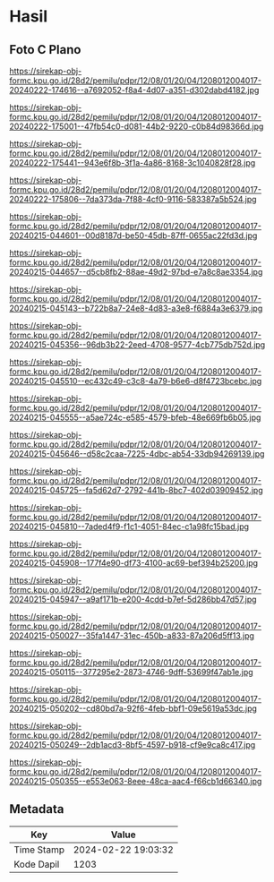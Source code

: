 # Hasil

## Foto C Plano

https://sirekap-obj-formc.kpu.go.id/28d2/pemilu/pdpr/12/08/01/20/04/1208012004017-20240222-174616--a7692052-f8a4-4d07-a351-d302dabd4182.jpg

https://sirekap-obj-formc.kpu.go.id/28d2/pemilu/pdpr/12/08/01/20/04/1208012004017-20240222-175001--47fb54c0-d081-44b2-9220-c0b84d98366d.jpg

https://sirekap-obj-formc.kpu.go.id/28d2/pemilu/pdpr/12/08/01/20/04/1208012004017-20240222-175441--943e6f8b-3f1a-4a86-8168-3c1040828f28.jpg

https://sirekap-obj-formc.kpu.go.id/28d2/pemilu/pdpr/12/08/01/20/04/1208012004017-20240222-175806--7da373da-7f88-4cf0-9116-583387a5b524.jpg

https://sirekap-obj-formc.kpu.go.id/28d2/pemilu/pdpr/12/08/01/20/04/1208012004017-20240215-044601--00d8187d-be50-45db-87ff-0655ac22fd3d.jpg

https://sirekap-obj-formc.kpu.go.id/28d2/pemilu/pdpr/12/08/01/20/04/1208012004017-20240215-044657--d5cb8fb2-88ae-49d2-97bd-e7a8c8ae3354.jpg

https://sirekap-obj-formc.kpu.go.id/28d2/pemilu/pdpr/12/08/01/20/04/1208012004017-20240215-045143--b722b8a7-24e8-4d83-a3e8-f6884a3e6379.jpg

https://sirekap-obj-formc.kpu.go.id/28d2/pemilu/pdpr/12/08/01/20/04/1208012004017-20240215-045356--96db3b22-2eed-4708-9577-4cb775db752d.jpg

https://sirekap-obj-formc.kpu.go.id/28d2/pemilu/pdpr/12/08/01/20/04/1208012004017-20240215-045510--ec432c49-c3c8-4a79-b6e6-d8f4723bcebc.jpg

https://sirekap-obj-formc.kpu.go.id/28d2/pemilu/pdpr/12/08/01/20/04/1208012004017-20240215-045555--a5ae724c-e585-4579-bfeb-48e669fb6b05.jpg

https://sirekap-obj-formc.kpu.go.id/28d2/pemilu/pdpr/12/08/01/20/04/1208012004017-20240215-045646--d58c2caa-7225-4dbc-ab54-33db94269139.jpg

https://sirekap-obj-formc.kpu.go.id/28d2/pemilu/pdpr/12/08/01/20/04/1208012004017-20240215-045725--fa5d62d7-2792-441b-8bc7-402d03909452.jpg

https://sirekap-obj-formc.kpu.go.id/28d2/pemilu/pdpr/12/08/01/20/04/1208012004017-20240215-045810--7aded4f9-f1c1-4051-84ec-c1a98fc15bad.jpg

https://sirekap-obj-formc.kpu.go.id/28d2/pemilu/pdpr/12/08/01/20/04/1208012004017-20240215-045908--177f4e90-df73-4100-ac69-bef394b25200.jpg

https://sirekap-obj-formc.kpu.go.id/28d2/pemilu/pdpr/12/08/01/20/04/1208012004017-20240215-045947--a9af171b-e200-4cdd-b7ef-5d286bb47d57.jpg

https://sirekap-obj-formc.kpu.go.id/28d2/pemilu/pdpr/12/08/01/20/04/1208012004017-20240215-050027--35fa1447-31ec-450b-a833-87a206d5ff13.jpg

https://sirekap-obj-formc.kpu.go.id/28d2/pemilu/pdpr/12/08/01/20/04/1208012004017-20240215-050115--377295e2-2873-4746-9dff-53699f47ab1e.jpg

https://sirekap-obj-formc.kpu.go.id/28d2/pemilu/pdpr/12/08/01/20/04/1208012004017-20240215-050202--cd80bd7a-92f6-4feb-bbf1-09e5619a53dc.jpg

https://sirekap-obj-formc.kpu.go.id/28d2/pemilu/pdpr/12/08/01/20/04/1208012004017-20240215-050249--2db1acd3-8bf5-4597-b918-cf9e9ca8c417.jpg

https://sirekap-obj-formc.kpu.go.id/28d2/pemilu/pdpr/12/08/01/20/04/1208012004017-20240215-050355--e553e063-8eee-48ca-aac4-f66cb1d66340.jpg


## Metadata

| Key        | Value               |
| ---------- | ------------------- |
| Time Stamp | 2024-02-22 19:03:32 |
| Kode Dapil | 1203                |



